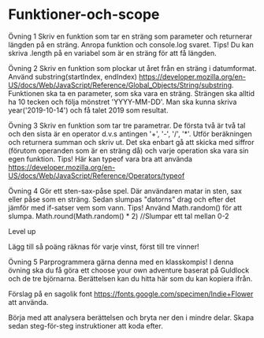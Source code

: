 # Funktioner-och-scope

Övning 1
Skriv en funktion som tar en sträng som parameter och returnerar längden på en sträng. Anropa funktion och console.log svaret. Tips! Du kan skriva .length på en variabel som är en sträng för att få längden.

Övning 2
Skriv en funktion som plockar ut året från en sträng i datumformat. Använd substring(startIndex, endIndex) https://developer.mozilla.org/en-US/docs/Web/JavaScript/Reference/Global_Objects/String/substring. Funktionen ska ta en parameter, som ska vara en sträng. Strängen ska alltid ha 10 tecken och följa mönstret 'YYYY-MM-DD'. Man ska kunna skriva year('2019-10-14') och få talet 2019 som resultat.

Övning 3
Skriv en funktion som tar tre parametrar. De första två är två tal och den sista är en operator d.v.s antingen '+', '-', '/', '\*'. Utför beräkningen och returnera summan och skriv ut. Det ska enbart gå att skicka med siffror (förutom operanden som är en sträng då) och varje operation ska vara sin egen funktion. Tips! Här kan typeof vara bra att använda https://developer.mozilla.org/en-US/docs/Web/JavaScript/Reference/Operators/typeof

Övning 4
Gör ett sten-sax-påse spel. Där användaren matar in sten, sax eller påse som en sträng. Sedan slumpas "datorns" drag och efter det jämför med if-satser vem som vann. Tips! Använd Math.random() för att slumpa. Math.round(Math.random() \* 2) //Slumpar ett tal mellan 0-2

Level up

Lägg till så poäng räknas för varje vinst, först till tre vinner!

Övning 5
Parprogrammera gärna denna med en klasskompis! I denna övning ska du få göra ett choose your own adventure baserat på Guldlock och de tre björnarna. Berättelsen kan du hitta här som du kan kopiera ifrån.

Förslag på en sagolik font https://fonts.google.com/specimen/Indie+Flower att använda.

Börja med att analysera berättelsen och bryta ner den i mindre delar. Skapa sedan steg-för-steg instruktioner att koda efter.

